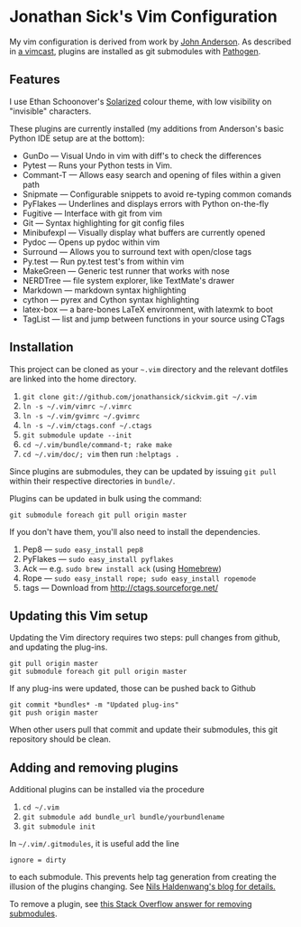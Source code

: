 Jonathan Sick's Vim Configuration
=================================

My vim configuration is derived from work by [John Anderson][anderson]. As described in [a vimcast][submodulevimcast], plugins are installed as git submodules with [Pathogen][].

Features
--------

I use Ethan Schoonover's [Solarized][] colour theme, with low visibility on "invisible" characters.

These plugins are currently installed (my additions from Anderson's basic Python IDE setup are at the bottom):

* GunDo &mdash; Visual Undo in vim with diff's to check the differences
* Pytest &mdash; Runs your Python tests in Vim.
* Commant-T &mdash; Allows easy search and opening of files within a given path
* Snipmate &mdash; Configurable snippets to avoid re-typing common comands
* PyFlakes &mdash; Underlines and displays errors with Python on-the-fly
* Fugitive &mdash; Interface with git from vim
* Git &mdash; Syntax highlighting for git config files
* Minibufexpl &mdash; Visually display what buffers are currently opened
* Pydoc &mdash; Opens up pydoc within vim
* Surround &mdash; Allows you to surround text with open/close tags
* Py.test &mdash; Run py.test test's from within vim
* MakeGreen &mdash; Generic test runner that works with nose
* NERDTree &mdash; file system explorer, like TextMate's drawer
* Markdown &mdash; markdown syntax highlighting
* cython &mdash; pyrex and Cython syntax highlighting
* latex-box &mdash; a bare-bones LaTeX environment, with latexmk to boot
* TagList &mdash; list and jump between functions in your source using CTags

Installation
------------

This project can be cloned as your `~.vim` directory and the relevant dotfiles are linked into the home directory.

1. `git clone git://github.com/jonathansick/sickvim.git ~/.vim`
2. `ln -s ~/.vim/vimrc ~/.vimrc`
3. `ln -s ~/.vim/gvimrc ~/.gvimrc`
4. `ln -s ~/.vim/ctags.conf ~/.ctags`
5. `git submodule update --init`
6. `cd ~/.vim/bundle/command-t; rake make`
7. `cd ~/.vim/doc/; vim` then run `:helptags .`

Since plugins are submodules, they can be updated by issuing `git pull` within their respective directories in `bundle/`.

Plugins can be updated in bulk using the command:

    git submodule foreach git pull origin master

If you don't have them, you'll also need to install the dependencies.

1. Pep8 &mdash; `sudo easy_install pep8`
2. PyFlakes &mdash; `sudo easy_install pyflakes`
3. Ack &mdash; e.g. `sudo brew install ack` (using [Homebrew][homebrew])
4. Rope &mdash; `sudo easy_install rope; sudo easy_install ropemode`
5. tags &mdash; Download from http://ctags.sourceforge.net/

Updating this Vim setup
-----------------------

Updating the Vim directory requires two steps: pull changes from github, and updating the plug-ins.

    git pull origin master
    git submodule foreach git pull origin master

If any plug-ins were updated, those can be pushed back to Github

    git commit *bundles* -m "Updated plug-ins"
    git push origin master

When other users pull that commit and update their submodules, this git repository should be clean.

Adding and removing plugins
---------------------------

Additional plugins can be installed via the procedure

1. `cd ~/.vim`
1. `git submodule add bundle_url bundle/yourbundlename`
2. `git submodule init`

In  `~/.vim/.gitmodules`, it is useful add the line

    ignore = dirty

to each submodule. This prevents help tag generation from creating the illusion of the plugins changing. See [Nils Haldenwang's blog for details.][dirty]

To remove a plugin, see [this Stack Overflow answer for removing submodules](http://stackoverflow.com/questions/1260748/how-do-i-remove-a-git-submodule).

[home]: http://www.jonathansick.ca
[anderson]: http://sontek.net/turning-vim-into-a-modern-python-ide
    "Turning Vim into a Modern Python IDE"
[submodulevimcast]: http://vimcasts.org/episodes/synchronizing-plugins-with-git-submodules-and-pathogen/
    "Synchronizing plugins with git submodules and pathogen"
[Pathogen]: https://github.com/tpope/vim-pathogen
[Solarized]: http://ethanschoonover.com/solarized/vim-colors-solarized
[dirty]: http://www.nils-haldenwang.de/frameworks-and-tools/git/how-to-ignore-changes-in-git-submodules
    "How to ignore changes in git submodules"
[homebrew]: http://mxcl.github.com/homebrew/ "Homebrew"
